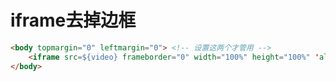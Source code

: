 # iframe去掉边框

```html
<body topmargin="0" leftmargin="0"> <!-- 设置这两个才管用 -->
    <iframe src=${video} frameborder="0" width="100%" height="100%" 'allowfullscreen'/>
</body>
```


                      